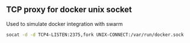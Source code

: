 ## TCP proxy for docker unix socket

Used to simulate docker integration with swarm
```bash
socat -d -d TCP4-LISTEN:2375,fork UNIX-CONNECT:/var/run/docker.sock
```
